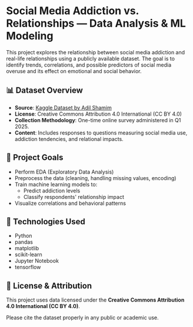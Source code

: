 # Social Media Addiction vs. Relationships — Data Analysis & ML Modeling

This project explores the relationship between social media addiction and real-life relationships using a publicly available dataset. The goal is to identify trends, correlations, and possible predictors of social media overuse and its effect on emotional and social behavior.

## 📊 Dataset Overview

- **Source**: [Kaggle Dataset by Adil Shamim](https://www.kaggle.com/datasets/adilshamim8/social-media-addiction-vs-relationships)
- **License**: Creative Commons Attribution 4.0 International (CC BY 4.0)
- **Collection Methodology**: One-time online survey administered in Q1 2025.
- **Content**: Includes responses to questions measuring social media use, addiction tendencies, and relational impacts.

## 📌 Project Goals

- Perform EDA (Exploratory Data Analysis)
- Preprocess the data (cleaning, handling missing values, encoding)
- Train machine learning models to:
  - Predict addiction levels
  - Classify respondents' relationship impact
- Visualize correlations and behavioral patterns

## 🔧 Technologies Used

- Python
- pandas
- matplotlib
- scikit-learn
- Jupyter Notebook
- tensorflow

## 📄 License & Attribution

This project uses data licensed under the **Creative Commons Attribution 4.0 International (CC BY 4.0)**.


Please cite the dataset properly in any public or academic use.

